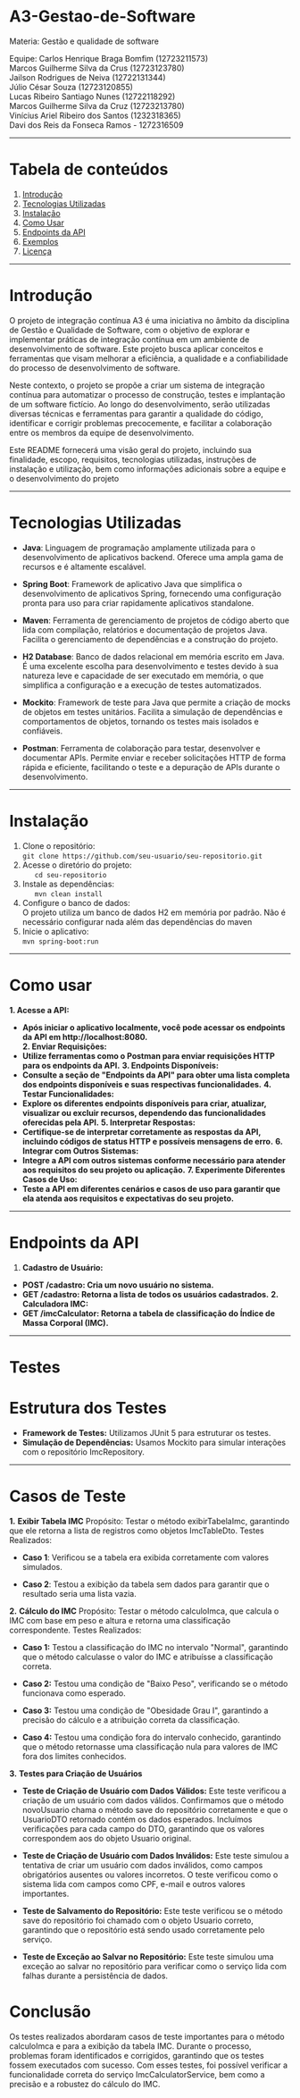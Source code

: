 # **A3-Gestao-de-Software**

Materia: Gestão e qualidade de software  

Equipe: 
Carlos Henrique Braga Bomfim (12723211573)  
Marcos Guilherme Silva da Crus (12723123780)    
Jailson Rodrigues de Neiva (12722131344)  
Júlio César Souza (12723120855)  
Lucas Ribeiro Santiago Nunes (12722118292)  
Marcos Guilherme Silva da Cruz (12723213780)  
Vinícius Ariel Ribeiro dos Santos (1232318365)  
Davi dos Reis da Fonseca Ramos - 1272316509

---
# **Tabela de conteúdos**

1. [Introdução](#introdução)
2. [Tecnologias Utilizadas](#tecnologias-utilizadas)
3. [Instalação](#instalação)
4. [Como Usar](#como-usar)
5. [Endpoints da API](#endpoints-da-api)
6. [Exemplos](#exemplos)
7. [Licença](#licença)

----
# **Introdução**

O projeto de integração contínua A3 é uma iniciativa no âmbito da disciplina de Gestão e Qualidade de Software, com o objetivo de explorar e implementar práticas de integração contínua em um ambiente de desenvolvimento de software. Este projeto busca aplicar conceitos e ferramentas que visam melhorar a eficiência, a qualidade e a confiabilidade do processo de desenvolvimento de software.

Neste contexto, o projeto se propõe a criar um sistema de integração contínua para automatizar o processo de construção, testes e implantação de um software fictício. Ao longo do desenvolvimento, serão utilizadas diversas técnicas e ferramentas para garantir a qualidade do código, identificar e corrigir problemas precocemente, e facilitar a colaboração entre os membros da equipe de desenvolvimento.

Este README fornecerá uma visão geral do projeto, incluindo sua finalidade, escopo, requisitos, tecnologias utilizadas, instruções de instalação e utilização, bem como informações adicionais sobre a equipe e o desenvolvimento do projeto

---
# **Tecnologias Utilizadas**
- **Java**: Linguagem de programação amplamente utilizada para o desenvolvimento de aplicativos backend. Oferece uma ampla gama de recursos e é altamente escalável.

- **Spring Boot**: Framework de aplicativo Java que simplifica o desenvolvimento de aplicativos Spring, fornecendo uma configuração pronta para uso para criar rapidamente aplicativos standalone.

- **Maven**: Ferramenta de gerenciamento de projetos de código aberto que lida com compilação, relatórios e documentação de projetos Java. Facilita o gerenciamento de dependências e a construção do projeto.

- **H2 Database**: Banco de dados relacional em memória escrito em Java. É uma excelente escolha para desenvolvimento e testes devido à sua natureza leve e capacidade de ser executado em memória, o que simplifica a configuração e a execução de testes automatizados.

- **Mockito**: Framework de teste para Java que permite a criação de mocks de objetos em testes unitários. Facilita a simulação de dependências e comportamentos de objetos, tornando os testes mais isolados e confiáveis.

- **Postman**: Ferramenta de colaboração para testar, desenvolver e documentar APIs. Permite enviar e receber solicitações HTTP de forma rápida e eficiente, facilitando o teste e a depuração de APIs durante o desenvolvimento.
---
# **Instalação**

1. Clone o repositório:  
`git clone https://github.com/seu-usuario/seu-repositorio.git`
2. Acesse o diretório do projeto:  
`   cd seu-repositorio`
3. Instale as dependências:  
`   mvn clean install`
4. Configure o banco de dados:   
O projeto utiliza um banco de dados H2 em memória por padrão. Não é necessário configurar nada além das dependências do maven
5. Inicie o aplicativo:  
`mvn spring-boot:run
`
---
# **Como usar**

**1. **Acesse a API**:**  
- **Após iniciar o aplicativo localmente, você pode acessar os endpoints da API em http://localhost:8080.**  
**2. **Enviar Requisições**:**
- **Utilize ferramentas como o Postman para enviar requisições HTTP para os endpoints da API.**
**3. **Endpoints Disponíveis:****
- **Consulte a seção de "Endpoints da API" para obter uma lista completa dos endpoints disponíveis e suas respectivas funcionalidades.**
**4. **Testar Funcionalidades**:**  
- **Explore os diferentes endpoints disponíveis para criar, atualizar, visualizar ou excluir recursos, dependendo das funcionalidades oferecidas pela API.**
**5. **Interpretar Respostas:****
- **Certifique-se de interpretar corretamente as respostas da API, incluindo códigos de status HTTP e possíveis mensagens de erro.**
**6. **Integrar com Outros Sistemas:****
- **Integre a API com outros sistemas conforme necessário para atender aos requisitos do seu projeto ou aplicação.**
**7. **Experimente Diferentes Casos de Uso:****
- **Teste a API em diferentes cenários e casos de uso para garantir que ela atenda aos requisitos e expectativas do seu projeto.**  
---
# **Endpoints da API**
1. **Cadastro de Usuário:**
- **POST /cadastro: Cria um novo usuário no sistema.**
- **GET /cadastro: Retorna a lista de todos os usuários cadastrados.**
  ****2. Calculadora IMC:****
- **GET /imcCalculator: Retorna a tabela de classificação do Índice de Massa Corporal (IMC).**
---
# **Testes**  
# **Estrutura dos Testes**
- **Framework de Testes:** Utilizamos JUnit 5 para estruturar os testes.
- **Simulação de Dependências:** Usamos Mockito para simular interações com o repositório ImcRepository.
---
# **Casos de Teste**
**1.** **Exibir Tabela IMC**
Propósito: Testar o método exibirTabelaImc, garantindo que ele retorna a lista de registros como objetos ImcTableDto.
Testes Realizados:
- **Caso 1**: Verificou se a tabela era exibida corretamente com valores simulados.
  
- **Caso 2**: Testou a exibição da tabela sem dados para garantir que o resultado seria uma lista vazia.
  
**2.** **Cálculo do IMC**
Propósito: Testar o método calculoImca, que calcula o IMC com base em peso e altura e retorna uma classificação correspondente.
Testes Realizados:
 - **Caso 1:** Testou a classificação do IMC no intervalo "Normal", garantindo que o método calculasse o valor do IMC e atribuísse a classificação correta.

 - **Caso 2:** Testou uma condição de "Baixo Peso", verificando se o método funcionava como esperado.

 - **Caso 3:** Testou uma condição de "Obesidade Grau I", garantindo a precisão do cálculo e a atribuição correta da classificação.
    
 - **Caso 4:** Testou uma condição fora do intervalo conhecido, garantindo que o método retornasse uma classificação nula para valores de IMC fora dos limites conhecidos.

**3.** **Testes para Criação de Usuários**
  
- **Teste de Criação de Usuário com Dados Válidos:** Este teste verificou a criação de um usuário com dados válidos. Confirmamos que o método novoUsuario chama o método save do repositório corretamente e que o UsuarioDTO retornado contém os dados esperados.
Incluímos verificações para cada campo do DTO, garantindo que os valores correspondem aos do objeto Usuario original.

- **Teste de Criação de Usuário com Dados Inválidos:** Este teste simulou a tentativa de criar um usuário com dados inválidos, como campos obrigatórios ausentes ou valores incorretos. O teste verificou como o sistema lida com campos como CPF, e-mail e outros valores importantes.

-  **Teste de Salvamento do Repositório:** Este teste verificou se o método save do repositório foi chamado com o objeto Usuario correto, garantindo que o repositório está sendo usado corretamente pelo serviço.

-  **Teste de Exceção ao Salvar no Repositório:** Este teste simulou uma exceção ao salvar no repositório para verificar como o serviço lida com falhas durante a persistência de dados.

 # **Conclusão**
Os testes realizados abordaram casos de teste importantes para o método calculoImca e para a exibição da tabela IMC. Durante o processo, problemas foram identificados e corrigidos, garantindo que os testes fossem executados com sucesso. Com esses testes, foi possível verificar a funcionalidade correta do serviço ImcCalculatorService, bem como a precisão e a robustez do cálculo do IMC.

